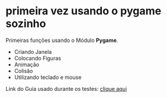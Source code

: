 # primeira vez usando o pygame sozinho
 Primeiras funções usando o Módulo **Pygame**.
 * Criando Janela
 * Colocando Figuras
 * Animação
 * Colisão
 * Utilizando teclado e mouse

Link do Guia usado durante os testes: [clique aqui](http://www.labtime.ufg.br/cgames/pdf/CProgPy_Pygame.pdf)